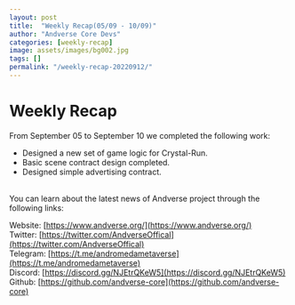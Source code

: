 ```yaml
---
layout: post
title:  "Weekly Recap(05/09 - 10/09)"
author: "Andverse Core Devs"
categories: [weekly-recap]
image: assets/images/bg002.jpg
tags: []
permalink: "/weekly-recap-20220912/"
---
```


# Weekly Recap

From September 05 to September 10 we completed the following work:

- Designed a new set of game logic for Crystal-Run.
- Basic scene contract design completed.
- Designed simple advertising contract.









<br/>
You can learn about the latest news of Andverse project through the following links:  

Website: [https://www.andverse.org/](https://www.andverse.org/)  
Twitter: [https://twitter.com/AndverseOffical](https://twitter.com/AndverseOffical)  
Telegram: [https://t.me/andromedametaverse](https://t.me/andromedametaverse)  
Discord: [https://discord.gg/NJEtrQKeW5](https://discord.gg/NJEtrQKeW5)  
Github: [https://github.com/andverse-core](https://github.com/andverse-core)  